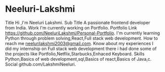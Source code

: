 # Neeluri-Lakshmi

Title
Hi ,I'm Neeluri Lakshmi.
Sub Title
A passionate frontend developer from India.
Work
I'm currently working on Portfolio.
Portfolio Link
https://github.com/NeeluriLakshmi/Personal-Portfolio.
I'm currently learning
Python through problem solving,React,Full stack web development.
How to reach me
neelurilakshmi2003@gmail.com.
Know about my experiences
I did my internship on Full stack web development there i had done some of the projects like Portfolio,Netflix,Starbucks,Enhaced Keyboard.
Skills
Python,Basics of web development,sql,Basics of react,Basics of Java,c.
Social
github.com/LakshmiNeeluri.
